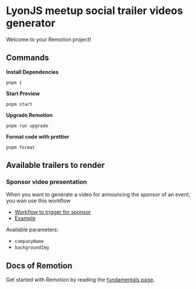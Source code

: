 # LyonJS meetup social trailer videos generator

Welcome to your Remotion project!

## Commands

**Install Dependencies**

```console
pnpm i
```

**Start Preview**

```console
pnpm start
```

**Upgrade Remotion**

```console
pnpm run upgrade
```

**Format code with prettier**

```console
pnpm format
```

## Available trailers to render

### Sponsor video presentation

When you want to generate a video for announcing the sponsor of an event, you wan use this workflow

- [Workflow to trigger for sponsor](https://github.com/lyonjs/social-video-generator/actions/workflows/render-sponsor.yml)
- [Example](https://github.com/lyonjs/social-video-generator/issues/1#issuecomment-1236144787)

Available parameters:
- `companyName` 
- `backgroundImg`

## Docs of Remotion

Get started with Remotion by reading the [fundamentals page](https://www.remotion.dev/docs/the-fundamentals).
